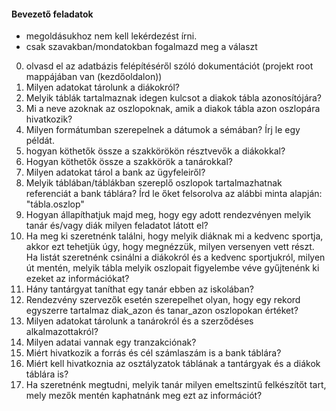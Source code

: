 #### Bevezető feladatok
- megoldásukhoz nem kell lekérdezést írni.
- csak szavakban/mondatokban fogalmazd meg a választ

0. olvasd el az adatbázis felépítéséről szóló dokumentációt (projekt root mappájában van (kezdőoldalon))
1. Milyen adatokat tárolunk a diákokról?
2. Melyik táblák tartalmaznak idegen kulcsot a diakok tábla azonosítójára?
3. Mi a neve azoknak az oszlopoknak, amik a diakok tábla azon oszlopára hivatkozik?
4. Milyen formátumban szerepelnek a dátumok a sémában? Írj le egy példát.
5. hogyan köthetők össze a szakkörökön résztvevők a diákokkal?
6. Hogyan köthetők össze a szakkörök a tanárokkal?
7. Milyen adatokat tárol a bank az ügyfeleiről?
8. Melyik táblában/táblákban szereplő oszlopok tartalmazhatnak referenciát a bank táblára? Írd le őket felsorolva az alábbi minta alapján: "tábla.oszlop"
9. Hogyan állapíthatjuk majd meg, hogy egy adott rendezvényen melyik tanár és/vagy diák milyen feladatot látott el?
10. Ha meg ki szeretnénk találni, hogy melyik diáknak mi a kedvenc sportja, akkor ezt tehetjük úgy, hogy megnézzük, milyen versenyen vett részt. Ha listát szeretnénk csinálni a diákokról és a kedvenc sportjukról, milyen út mentén, melyik tábla melyik oszlopait figyelembe véve gyűjtenénk ki ezeket az információkat?
11. Hány tantárgyat taníthat egy tanár ebben az iskolában?
12. Rendezvény szervezők esetén szerepelhet olyan, hogy egy rekord egyszerre tartalmaz diak_azon és tanar_azon oszlopokan értéket?
13. Milyen adatokat tárolunk a tanárokról és a szerződéses alkalmazottakról?
14. Milyen adatai vannak egy tranzakciónak?
15. Miért hivatkozik a forrás és cél számlaszám is a bank táblára?
16. Miért kell hivatkoznia az osztályzatok táblának a tantárgyak és a diákok táblára is?
17. Ha szeretnénk megtudni, melyik tanár milyen emeltszintű felkészítőt tart, mely mezők mentén kaphatnánk meg ezt az információt?
